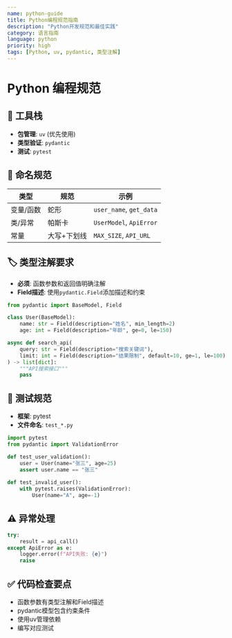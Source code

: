 ```yaml
---
name: python-guide
title: Python编程规范指南
description: "Python开发规范和最佳实践"
category: 语言指南
language: python
priority: high
tags: [Python, uv, pydantic, 类型注解]
---
```


# Python 编程规范

## 🔧 工具栈
- **包管理**: `uv` (优先使用)
- **类型验证**: `pydantic` 
- **测试**: `pytest`

## 📝 命名规范
| 类型 | 规范 | 示例 |
|------|------|------|
| 变量/函数 | 蛇形 | `user_name`, `get_data` |
| 类/异常 | 帕斯卡 | `UserModel`, `ApiError` |
| 常量 | 大写+下划线 | `MAX_SIZE`, `API_URL` |

## 🏷️ 类型注解要求
- **必须**: 函数参数和返回值明确注解
- **Field描述**: 使用`pydantic.Field`添加描述和约束

```python
from pydantic import BaseModel, Field

class User(BaseModel):
    name: str = Field(description="姓名", min_length=2)
    age: int = Field(description="年龄", ge=0, le=150)

async def search_api(
    query: str = Field(description="搜索关键词"),
    limit: int = Field(description="结果限制", default=10, ge=1, le=100)
) -> list[dict]:
    """API搜索接口"""
    pass
```

## 🧪 测试规范
- **框架**: pytest
- **文件命名**: `test_*.py`

```python
import pytest
from pydantic import ValidationError

def test_user_validation():
    user = User(name="张三", age=25)
    assert user.name == "张三"
    
def test_invalid_user():
    with pytest.raises(ValidationError):
        User(name="A", age=-1)
```

## ⚠️ 异常处理
```python
try:
    result = api_call()
except ApiError as e:
    logger.error(f"API失败: {e}")
    raise
```

## ✅ 代码检查要点
- 函数参数有类型注解和Field描述
- pydantic模型包含约束条件  
- 使用uv管理依赖
- 编写对应测试
